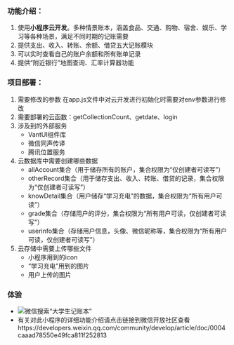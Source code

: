 ### 功能介绍：
1. 使用**小程序云开发**。多种情景账本，涵盖食品、交通、购物、宿舍、娱乐、学习等各种场景，满足不同时期的记账需要
2. 提供支出、收入、转账、余额、借贷五大记账模块
3. 可以实时查看自己的账户余额和所有账单记录
4. 提供“附近银行”地图查询、汇率计算器功能

### 项目部署：
1. 需要修改的参数 在app.js文件中对云开发进行初始化时需要对env参数进行修改
2. 需要部署的云函数：getCollectionCount、getdate、login
3. 涉及到的外部服务 
	- VantUI组件库 
	- 微信同声传译 
	- 腾讯位置服务
4. 云数据库中需要创建哪些数据 
	- allAccount集合（用于储存所有的账户，集合权限为“仅创建者可读写”） 
	- otherRecord集合（用于储存支出、收入、转账、借贷的记录，集合权限为“仅创建者可读写”） 
	- knowDetail集合（用户储存“学习充电”的数据，集合权限为“所有用户可读”）
	- grade集合（存储用户的评分，集合权限为“所有用户可读，仅创建者可读写”）
	- userinfo集合（存储用户信息，头像、微信昵称等，集合权限为“所有用户可读，仅创建者可读写”）
5. 云存储中需要上传哪些文件 
	- 小程序用到的icon 
	- “学习充电”用到的图片 
	- 用户上传的图片

### 体验
- ![微信搜索“大学生记账本”](http://mmbiz.qpic.cn/mmbiz_jpg/U4esm46xrY0Houdm5n481y4CXlpcicFwia6XZgHBU4xp93Ryiba6icDnePehJiaB2Dia2KUjw2gHq44jT8ONePb8Ncew/0?wx_fmt=jpeg)
- 有关对此小程序的详细功能介绍请点击链接到微信开放社区查看https://developers.weixin.qq.com/community/develop/article/doc/0004caaad78550e49fca811f252813
	
